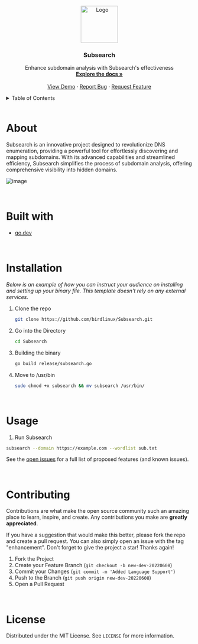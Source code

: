 
<!-- PROJECT LOGO -->
<br />
<div align="center">
  <a href="https://github.com/birdlinux/Subsearch">
    <img src="https://github.com/birdlinux/Subsearch/assets/123122904/403b874b-bad0-4437-907d-06cacc83a8a1" alt="Logo" width="100" height="100">
  </a>

  <h3 align="center">Subsearch</h3>
 
  <p align="center">
    Enhance subdomain analysis with Subsearch's effectiveness
    <br />
    <a href="https://github.com/birdlinux/Subsearch"><strong>Explore the docs »</strong></a>
    <br />
    <br />
    <a href="https://github.com/birdlinux/Subsearch/">View Demo</a>
    ·
    <a href="https://github.com/birdlinux/Subsearch/issues">Report Bug</a>
    ·
    <a href="https://github.com/birdlinux/Subsearch/issues">Request Feature</a>
  </p>
</div>

<!-- TABLE OF CONTENTS -->
<details>
  <summary>Table of Contents</summary>
  <ol>
    <li>
      <a href="#about">About The Project</a>
      <ul>
        <li><a href="#builtwith">Built With</a></li>
      </ul>
    </li>
    <li>
      <a href="#installation">Getting Started</a>
      <ul>
        <li><a href="#installation">Installation</a></li>
      </ul>
    </li>
    <li><a href="#usage">Usage</a></li>
    <li><a href="#contributing">Contributing</a></li>
    <li><a href="#license">License</a></li>
  </ol>
</details>

<br />
<center> <h1 align="left" id="about">About</h1> </center>

Subsearch is an innovative project designed to revolutionize DNS enumeration, providing a powerful tool for effortlessly discovering and mapping subdomains. With its advanced capabilities and streamlined efficiency, Subsearch simplifies the process of subdomain analysis, offering comprehensive visibility into hidden domains.

![image](https://github.com/birdlinux/Subsearch/assets/123122904/d02deca4-9827-4760-8ba6-6b5d4a68c93a)



<br />
<center> <h1 align="left" id="builtwith">Built with</h1> </center>

* [go.dev](https://go.dev/)

<br />
<center> <h1 align="left" id="installation">Installation</h1> </center>

_Below is an example of how you can instruct your audience on installing and setting up your binary file. This template doesn't rely on any external services._

1. Clone the repo
   ```sh
   git clone https://github.com/birdlinux/Subsearch.git
   ```
2. Go into the Directory
   ```sh
   cd Subsearch
   ```

3. Building the binary
   ```sh
   go build release/subsearch.go
   ```
   
4. Move to /usr/bin
    ```sh
    sudo chmod +x subsearch && mv subsearch /usr/bin/
    ```
    
<br />
<center> <h1 align="left" id="usage">Usage</h1> </center>

1. Run Subsearch
```sh
subsearch --domain https://example.com --wordlist sub.txt
```

See the [open issues](https://github.com/birdlinux/Subsearch/issues) for a full list of proposed features (and known issues).

<br />
<center> <h1 align="left" id="contributing">Contributing</h1> </center>

Contributions are what make the open source community such an amazing place to learn, inspire, and create. Any contributions you make are **greatly appreciated**.

If you have a suggestion that would make this better, please fork the repo and create a pull request. You can also simply open an issue with the tag "enhancement".
Don't forget to give the project a star! Thanks again!

1. Fork the Project
2. Create your Feature Branch (`git checkout -b new-dev-20220608`)
3. Commit your Changes (`git commit -m 'Added Language Support'`)
4. Push to the Branch (`git push origin new-dev-20220608`)
5. Open a Pull Request


<!-- LICENSE -->
<br />
<center> <h1 align="left" id="license">License</h1> </center>

Distributed under the MIT License. See `LICENSE` for more information.
